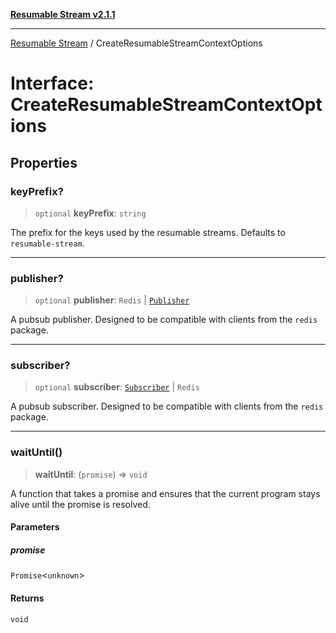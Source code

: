 [**Resumable Stream v2.1.1**](../README.md)

***

[Resumable Stream](../README.md) / CreateResumableStreamContextOptions

# Interface: CreateResumableStreamContextOptions

## Properties

### keyPrefix?

> `optional` **keyPrefix**: `string`

The prefix for the keys used by the resumable streams. Defaults to `resumable-stream`.

***

### publisher?

> `optional` **publisher**: `Redis` \| [`Publisher`](Publisher.md)

A pubsub publisher. Designed to be compatible with clients from the `redis` package.

***

### subscriber?

> `optional` **subscriber**: [`Subscriber`](Subscriber.md) \| `Redis`

A pubsub subscriber. Designed to be compatible with clients from the `redis` package.

***

### waitUntil()

> **waitUntil**: (`promise`) => `void`

A function that takes a promise and ensures that the current program stays alive until the promise is resolved.

#### Parameters

##### promise

`Promise`\<`unknown`\>

#### Returns

`void`
